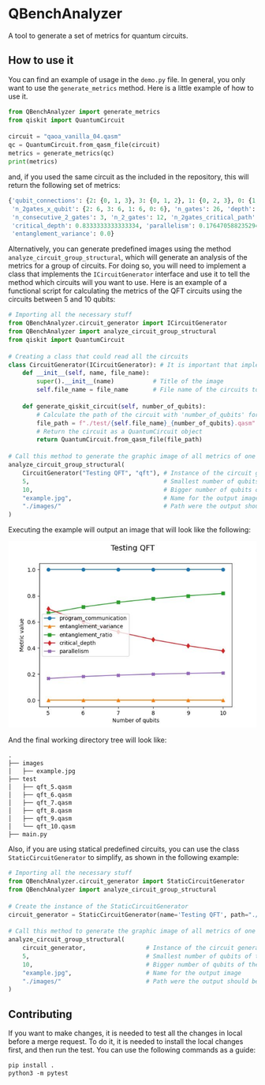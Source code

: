 # QBenchAnalyzer
A tool to generate a set of metrics for quantum circuits.

## How to use it
You can find an example of usage in the `demo.py` file. In general, you only want to use the
`generate_metrics` method. Here is a little example of how to use it.

```python
from QBenchAnalyzer import generate_metrics
from qiskit import QuantumCircuit

circuit = "qaoa_vanilla_04.qasm"
qc = QuantumCircuit.from_qasm_file(circuit)
metrics = generate_metrics(qc)
print(metrics)
```

and, if you used the same circuit as the included in the repository, this will return the following set of metrics:

```python
{'qubit_connections': {2: {0, 1, 3}, 3: {0, 1, 2}, 1: {0, 2, 3}, 0: {1, 2, 3}}, 'n_qubits': 4, 
 'n_2gates_x_qubit': {2: 6, 3: 6, 1: 6, 0: 6}, 'n_gates': 26, 'depth': 17, 'avg_2gates_x_qubit': 6.0, 
 'n_consecutive_2_gates': 3, 'n_2_gates': 12, 'n_2gates_critical_path': 10, 'entanglement_ratio': 0.46153846153846156, 
 'critical_depth': 0.8333333333333334, 'parallelism': 0.17647058823529407, 'program_communication': 1.0, 
 'entanglement_variance': 0.0}
```

Alternatively, you can generate predefined images using the method `analyze_circuit_group_structural`, which will generate
an analysis of the metrics for a group of circuits. For doing so, you will need to implement a class that
implements the `ICircuitGenerator` interface and use it to tell the method which circuits will you want to use.
Here is an example of a functional script for calculating the metrics of the QFT circuits using the circuits between 5 and
10 qubits:

```python
# Importing all the necessary stuff
from QBenchAnalyzer.circuit_generator import ICircuitGenerator
from QBenchAnalyzer import analyze_circuit_group_structural
from qiskit import QuantumCircuit

# Creating a class that could read all the circuits
class CircuitGenerator(ICircuitGenerator): # It is important that implement the ICircuitGenerator
    def __init__(self, name, file_name):
        super().__init__(name)           # Title of the image
        self.file_name = file_name       # File name of the circuits to read

    def generate_qiskit_circuit(self, number_of_qubits):
        # Calculate the path of the circuit with 'number_of_qubits' for reading
        file_path = f"./test/{self.file_name}_{number_of_qubits}.qasm" 
        # Return the circuit as a QuantumCircuit object
        return QuantumCircuit.from_qasm_file(file_path)

# Call this method to generate the graphic image of all metrics of one circuit group
analyze_circuit_group_structural(
    CircuitGenerator("Testing QFT", "qft"), # Instance of the circuit generator
    5,                                      # Smallest number of qubits of the circuit group to read
    10,                                     # Bigger number of qubits of the circuit group to read
    "example.jpg",                          # Name for the output image
    "./images/"                             # Path were the output should be store
)
```
Executing the example will output an image that will look like the following:

![Example of the image generated](./example.jpg)

And the final working directory tree will look like:
```
.
├── images
│   ├── example.jpg
├── test
│   ├── qft_5.qasm
│   ├── qft_6.qasm
│   ├── qft_7.qasm
│   ├── qft_8.qasm
│   ├── qft_9.qasm
│   └── qft_10.qasm
├── main.py
```

Also, if you are using statical predefined circuits, you can use the class `StaticCircuitGenerator`
to simplify, as shown in the following example:
```python
# Importing all the necessary stuff
from QBenchAnalyzer.circuit_generator import StaticCircuitGenerator
from QBenchAnalyzer import analyze_circuit_group_structural
    
# Create the instance of the StaticCircuitGenerator
circuit_generator = StaticCircuitGenerator(name='Testing QFT', path="./test/", circuit_name="qft")

# Call this method to generate the graphic image of all metrics of one circuit group
analyze_circuit_group_structural(
    circuit_generator,                 # Instance of the circuit generator
    5,                                 # Smallest number of qubits of the circuit group to read
    10,                                # Bigger number of qubits of the circuit group to read
    "example.jpg",                     # Name for the output image
    "./images/"                        # Path were the output should be store
)
```

## Contributing
If you want to make changes, it is needed to test all the changes in local before a merge request.
To do it, it is needed to install the local changes first, and then run the test. You can use the
following commands as a guide:
```
pip install .
python3 -m pytest
```